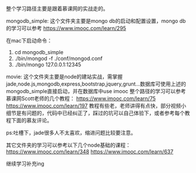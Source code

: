 整个学习路径主要是跟着慕课网的实战走的。

mongodb_simple:
这个文件夹主要是mongo db的启动和配置设置，mongo db的学习可以参考 
https://www.imooc.com/learn/295

在mac下启动命令：
1. cd mongodb_simple
2. ./bin/mongod -f ./conf/mongod.conf
3. ./bin/mongo 127.0.0.1:12345

movie:
这个文件夹主要是node的建站实战，需掌握jade,node.js,mongodb,express,bootstrap,jquery,grunt...数据库可使用上述的mongodb_simple直接启动，并在数据库中use imooc
整个路径的学习可以参考慕课网Scott老师的几个教程：
https://www.imooc.com/learn/75
https://www.imooc.com/learn/197
教程有些老，老师讲得有点快，部分视频小细节是有问题的，代码中已经纠正了，踩过的坑可以自己体验下，或者参考每个教程下面的慕友评论。

ps:吐槽下，jade很多人不太喜欢，缩进问题比较要注意。

其它文件夹的学习可以参考以下几个node基础的课程：
https://www.imooc.com/learn/348
https://www.imooc.com/learn/637

继续学习补充ing
